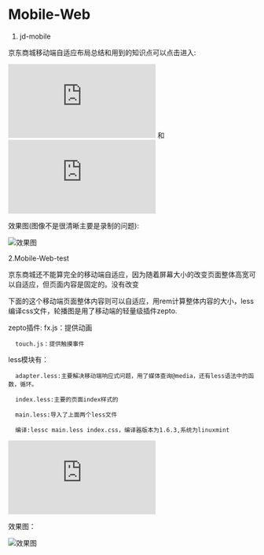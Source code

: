 # Mobile-Web

1. jd-mobile

京东商城移动端自适应布局总结和用到的知识点可以点击进入:

![自适应布局](https://github.com/cao-lianhui/jd-mobile/blob/master/%E8%87%AA%E9%80%82%E5%BA%94%E5%B8%83%E5%B1%80.txt) 和 ![readme.txt](https://github.com/cao-lianhui/jd-mobile/blob/master/readme.txt)

效果图(图像不是很清晰主要是录制的问题):

![效果图](https://github.com/cao-lianhui/jd-mobile/blob/master/gif/1.gif)

2.Mobile-Web-test

京东商城还不能算完全的移动端自适应，因为随着屏幕大小的改变页面整体高宽可以自适应，但页面内容是固定的。没有改变

下面的这个移动端页面整体内容则可以自适应，用rem计算整体内容的大小，less编译css文件，轮播图是用了移动端的轻量级插件zepto.

zepto插件:
      fx.js：提供动画
      
      touch.js：提供触摸事件

less模块有：

      adapter.less:主要解决移动端响应式问题，用了媒体查询@media，还有less语法中的函数，循环。
      
      index.less:主要的页面index样式的
      
      main.less:导入了上面两个less文件
       
      编译:lessc main.less index.css，编译器版本为1.6.3,系统为linuxmint
      
![less.txt](https://github.com/cao-lianhui/Mobile-Web/blob/master/mobile-web-test/Less.txt)

效果图：

![效果图](https://github.com/cao-lianhui/Mobile-Web/blob/master/mobile-web-test/gif/mobile-gif.gif)
